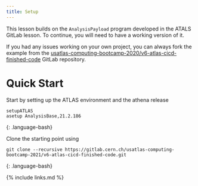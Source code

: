 ```yaml
---
title: Setup
---
```

This lesson builds on the `AnalysisPayload` program developed in the ATALS GitLab lesson. To continue, you will need to have a working version of it.

If you had any issues working on your own project, you can always fork the example from the [usatlas-computing-bootcamp-2020/v6-atlas-cicd-finished-code](https://gitlab.cern.ch/usatlas-computing-bootcamp-2021/v6-atlas-cicd-finished-code) GitLab repository.

# Quick Start
Start by setting up the ATLAS environment and the athena release
~~~
setupATLAS
asetup AnalysisBase,21.2.186
~~~
{: .language-bash}


Clone the starting point using
~~~
git clone --recursive https://gitlab.cern.ch/usatlas-computing-bootcamp-2021/v6-atlas-cicd-finished-code.git
~~~
{: .language-bash}


{% include links.md %}
